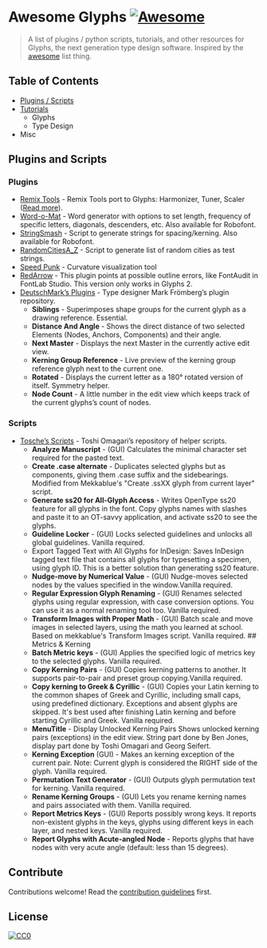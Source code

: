 # Awesome Glyphs [![Awesome](https://cdn.rawgit.com/sindresorhus/awesome/d7305f38d29fed78fa85652e3a63e154dd8e8829/media/badge.svg)](https://github.com/sindresorhus/awesome)

> A list of plugins / python scripts, tutorials, and other resources for Glyphs, the next generation type design software. 
> Inspired by the [awesome](https://github.com/sindresorhus/awesome) list thing.

## Table of Contents
- [Plugins / Scripts](#plugins-and-scripts)
- [Tutorials](#tutorials)
	- Glyphs
	- Type Design
- Misc

## Plugins and Scripts
### Plugins
- [Remix Tools](http://remix-tools.com/glyphsapp) - Remix Tools port to Glyphs: Harmonizer, Tuner, Scaler ([Read more](http://remix-tools.com/)).
- [Word-o-Mat](https://github.com/ninastoessinger/word-o-mat) - Word generator with options to set length, frequency of specific letters, diagonals, descenders, etc. Also available for Robofont. 
- [StringSmash](https://github.com/BelaFrank/StringSmash) - Script to generate strings for spacing/kerning. Also available for Robofont.
- [RandomCitiesA_Z](https://github.com/arialcrime/PythonLab/tree/master/RandomCitiesA_Z) - Script to generate list of random cities as test strings.
- [Speed Punk](https://yanone.de/typedesign/code/speedpunk/) - Curvature visualization tool
- [RedArrow](https://github.com/jenskutilek/RedArrow-Glyphs) - This plugin points at possible outline errors, like FontAudit in FontLab Studio. This version only works in Glyphs 2.
- [DeutschMark’s Plugins](https://github.com/DeutschMark/Glyphsapp-Plugins) - Type designer Mark Frömberg’s plugin repository.
	- **Siblings** - Superimposes shape groups for the current glyph as a drawing reference. Essential.
	- **Distance And Angle** - Shows the direct distance of two selected Elements (Nodes, Anchors, Components) and their angle.
	- **Next Master** - Displays the next Master in the currently active edit view.
	- **Kerning Group Reference** - Live preview of the kerning group reference glyph next to the current one.
	- **Rotated** - Displays the current letter as a 180° rotated version of itself. Symmetry helper.
	- **Node Count** - A little number in the edit view which keeps track of the current glyphs’s count of nodes.

### Scripts
- [Tosche’s Scripts](https://github.com/Tosche/Glyphs-Scripts) - Toshi Omagari’s repository of helper scripts.
	- **Analyze Manuscript** - (GUI) Calculates the minimal character set required for the pasted text.
	- **Create .case alternate** - Duplicates selected glyphs but as components, giving them .case suffix and the sidebearings. Modified from Mekkablue's "Create .ssXX glyph from current layer" script.
	- **Generate ss20 for All-Glyph Access** - Writes OpenType ss20 feature for all glyphs in the font. Copy glyphs names with slashes and paste it to an OT-savvy application, and activate ss20 to see the glyphs.
	- **Guideline Locker** - (GUI) Locks selected guidelines and unlocks all global guidelines. Vanilla required.
	- Export Tagged Text with All Glyphs for InDesign: Saves InDesign tagged text file that contains all glyphs for typesetting a specimen, using glyph ID. This is a better solution than generating ss20 feature.
	- **Nudge-move by Numerical Value** - (GUI) Nudge-moves selected nodes by the values specified in the window.Vanilla required.
	- **Regular Expression Glyph Renaming** - (GUI) Renames selected glyphs using regular expression, with case conversion options. You can use it as a normal renaming tool too. Vanilla required.
	- **Transform Images with Proper Math** - (GUI) Batch scale and move images in selected layers, using the math you learned at school. Based on mekkablue's Transform Images script. Vanilla required. ## Metrics & Kerning
	- **Batch Metric keys** - (GUI) Applies the specified logic of metrics key to the selected glyphs. Vanilla required.
	- **Copy Kerning Pairs** - (GUI) Copies kerning patterns to another. It supports pair-to-pair and preset group copying.Vanilla required.
	- **Copy kerning to Greek & Cyrillic** - (GUI) Copies your Latin kerning to the common shapes of Greek and Cyrillic, including small caps, using predefined dictionary. Exceptions and absent glyphs are skipped. It's best used after finishing Latin kerning and before starting Cyrillic and Greek. Vanilla required.
	- **MenuTitle** - Display Unlocked Kerning Pairs Shows unlocked kerning pairs (exceptions) in the edit view. String part done by Ben Jones, display part done by Toshi Omagari and Georg Seifert.
	- **Kerning Exception** (GUI) - Makes an kerning exception of the current pair. Note: Current glyph is considered the RIGHT side of the glyph. Vanilla required.
	- **Permutation Text Generator** - (GUI) Outputs glyph permutation text for kerning. Vanilla required.
	- **Rename Kerning Groups** - (GUI) Lets you rename kerning names and pairs associated with them. Vanilla required.
	- **Report Metrics Keys** - (GUI) Reports possibly wrong keys. It reports non-existent glyphs in the keys, glyphs using different keys in each layer, and nested keys. Vanilla required.
	- **Report Glyphs with Acute-angled Node** - Reports glyphs that have nodes with very acute angle (default: less than 15 degrees).

## Contribute
Contributions welcome! Read the [contribution guidelines](contribute.md) first.

## License
[![CC0](http://i.creativecommons.org/p/zero/1.0/88x31.png)](http://creativecommons.org/publicdomain/zero/1.0/)
